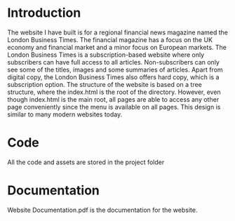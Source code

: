 # Introduction
The website I have built is for a regional financial news magazine named the London Business Times. The financial magazine has a focus on the UK economy and financial market and a minor focus on European markets. The London Business Times is a subscription-based website where only subscribers can have full access to all articles. Non-subscribers can only see some of the titles, images and some summaries of articles. Apart from digital copy, the London Business Times also offers hard copy, which is a subscription option. 
The structure of the website is based on a tree structure, where the index.html is the root of the directory. However, even though index.html is the main root, all pages are able to access any other page conveniently since the menu is available on all pages. This design is similar to many modern websites today. 

# Code
All the code and assets are stored in the project folder

# Documentation
Website Documentation.pdf is the documentation for the website.
